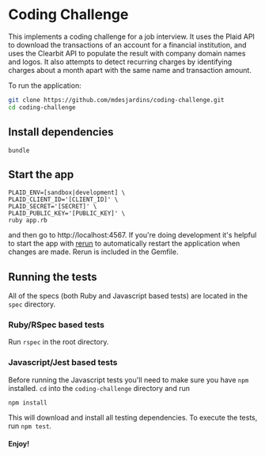 # Coding Challenge

This implements a coding challenge for a job interview. It uses the Plaid API to download the transactions of an account for a financial institution, and uses the Clearbit API to populate the result with company domain names and logos. It also attempts to detect recurring charges by identifying charges about a month apart with the same name and transaction amount.

To run the application:
``` bash
git clone https://github.com/mdesjardins/coding-challenge.git
cd coding-challenge
```

## Install dependencies
`bundle`

## Start the app
```
PLAID_ENV=[sandbox|development] \
PLAID_CLIENT_ID='[CLIENT_ID]' \
PLAID_SECRET='[SECRET]' \
PLAID_PUBLIC_KEY='[PUBLIC_KEY]' \
ruby app.rb
```
and then go to http://localhost:4567. If you're doing development it's helpful to start the app with [rerun](https://github.com/alexch/rerun) to automatically restart the application when changes are made. Rerun is included in the Gemfile.

## Running the tests
All of the specs (both Ruby and Javascript based tests) are located in the `spec` directory.

### Ruby/RSpec based tests
Run `rspec` in the root directory.

### Javascript/Jest based tests
Before running the Javascript tests you'll need to make sure you have `npm` installed. `cd` into the `coding-challenge` directory and run

`npm install`

This will download and install all testing dependencies. To execute the tests, run `npm test`.

#### Enjoy!
